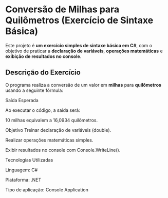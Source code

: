 # Conversão de Milhas para Quilômetros (Exercício de Sintaxe Básica)

Este projeto é **um exercício simples de sintaxe básica em C#**, com o objetivo de praticar a **declaração de variáveis**, **operações matemáticas** e **exibição de resultados no console**.

## Descrição do Exercício

O programa realiza a conversão de um valor em **milhas** para **quilômetros** usando a seguinte fórmula:

Saída Esperada

Ao executar o código, a saída será:

10 milhas equivalem a 16,0934 quilômetros.


Objetivo
Treinar declaração de variáveis (double).

Realizar operações matemáticas simples.

Exibir resultados no console com Console.WriteLine().


Tecnologias Utilizadas

Linguagem: C#

Plataforma: .NET

Tipo de aplicação: Console Application

